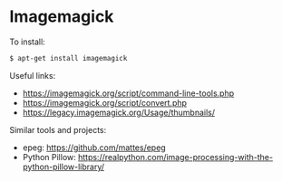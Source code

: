 # Imagemagick

To install:

```sh
$ apt-get install imagemagick
```

Useful links:

* <https://imagemagick.org/script/command-line-tools.php>
* <https://imagemagick.org/script/convert.php>
* <https://legacy.imagemagick.org/Usage/thumbnails/>

Similar tools and projects:

* epeg: <https://github.com/mattes/epeg>
* Python Pillow: <https://realpython.com/image-processing-with-the-python-pillow-library/>


